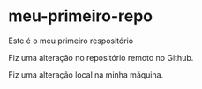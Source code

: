 # meu-primeiro-repo
Este é o meu primeiro respositório

Fiz uma alteração no repositório remoto no Github.

Fiz uma alteração local na minha máquina.